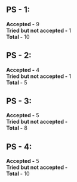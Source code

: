 ## PS - 1:
**Accepted -** 9 \
**Tried but not accepted -** 1 \
**Total -** 10

## PS - 2:
**Accepted -** 4 \
**Tried but not accepted -** 1 \
**Total -** 5

## PS - 3:
**Accepted -** 5 \
**Tried but not accepted -**  \
**Total -** 8

## PS - 4:
**Accepted -** 5 \
**Tried but not accepted -**  \
**Total -** 10
